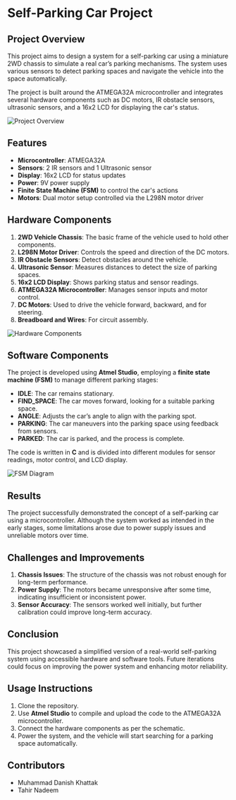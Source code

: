 # Self-Parking Car Project

## Project Overview
This project aims to design a system for a self-parking car using a miniature 2WD chassis to simulate a real car’s parking mechanisms. The system uses various sensors to detect parking spaces and navigate the vehicle into the space automatically.

The project is built around the ATMEGA32A microcontroller and integrates several hardware components such as DC motors, IR obstacle sensors, ultrasonic sensors, and a 16x2 LCD for displaying the car's status.

![Project Overview](./path-to-your-image) <!-- Add image path here -->

## Features
- **Microcontroller**: ATMEGA32A
- **Sensors**: 2 IR sensors and 1 Ultrasonic sensor
- **Display**: 16x2 LCD for status updates
- **Power**: 9V power supply
- **Finite State Machine (FSM)** to control the car's actions
- **Motors**: Dual motor setup controlled via the L298N motor driver

## Hardware Components
1. **2WD Vehicle Chassis**: The basic frame of the vehicle used to hold other components.
2. **L298N Motor Driver**: Controls the speed and direction of the DC motors.
3. **IR Obstacle Sensors**: Detect obstacles around the vehicle.
4. **Ultrasonic Sensor**: Measures distances to detect the size of parking spaces.
5. **16x2 LCD Display**: Shows parking status and sensor readings.
6. **ATMEGA32A Microcontroller**: Manages sensor inputs and motor control.
7. **DC Motors**: Used to drive the vehicle forward, backward, and for steering.
8. **Breadboard and Wires**: For circuit assembly.

![Hardware Components](./path-to-your-image) <!-- Add image path here -->

## Software Components
The project is developed using **Atmel Studio**, employing a **finite state machine (FSM)** to manage different parking stages:
- **IDLE**: The car remains stationary.
- **FIND_SPACE**: The car moves forward, looking for a suitable parking space.
- **ANGLE**: Adjusts the car’s angle to align with the parking spot.
- **PARKING**: The car maneuvers into the parking space using feedback from sensors.
- **PARKED**: The car is parked, and the process is complete.

The code is written in **C** and is divided into different modules for sensor readings, motor control, and LCD display.

![FSM Diagram](./path-to-your-image) <!-- Add image path here -->

## Results
The project successfully demonstrated the concept of a self-parking car using a microcontroller. Although the system worked as intended in the early stages, some limitations arose due to power supply issues and unreliable motors over time.

## Challenges and Improvements
1. **Chassis Issues**: The structure of the chassis was not robust enough for long-term performance.
2. **Power Supply**: The motors became unresponsive after some time, indicating insufficient or inconsistent power.
3. **Sensor Accuracy**: The sensors worked well initially, but further calibration could improve long-term accuracy.

## Conclusion
This project showcased a simplified version of a real-world self-parking system using accessible hardware and software tools. Future iterations could focus on improving the power system and enhancing motor reliability.

## Usage Instructions
1. Clone the repository.
2. Use **Atmel Studio** to compile and upload the code to the ATMEGA32A microcontroller.
3. Connect the hardware components as per the schematic.
4. Power the system, and the vehicle will start searching for a parking space automatically.

## Contributors
- Muhammad Danish Khattak
- Tahir Nadeem

